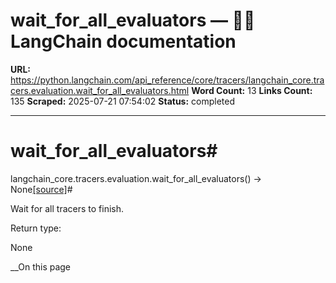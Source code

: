 # wait_for_all_evaluators — 🦜🔗 LangChain  documentation

**URL:** https://python.langchain.com/api_reference/core/tracers/langchain_core.tracers.evaluation.wait_for_all_evaluators.html
**Word Count:** 13
**Links Count:** 135
**Scraped:** 2025-07-21 07:54:02
**Status:** completed

---

# wait\_for\_all\_evaluators\#

langchain\_core.tracers.evaluation.wait\_for\_all\_evaluators\(\) → None[\[source\]](https://python.langchain.com/api_reference/_modules/langchain_core/tracers/evaluation.html#wait_for_all_evaluators)\#     

Wait for all tracers to finish.

Return type:     

None

__On this page